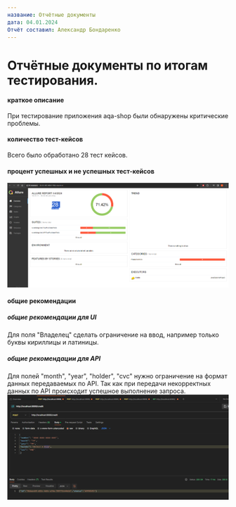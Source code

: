 ```yaml
---
название: Отчётные документы
дата: 04.01.2024
Отчёт составил: Александр Бондаренко
---
```


# Отчётные документы по итогам тестирования.

#### краткое описание
При тестирование приложения aqa-shop были обнаружены критические проблемы.

#### количество тест-кейсов
Всего было обработано 28 тест кейсов.

#### процент успешных и не успешных тест-кейсов
![img.png](img.png)
#### общие рекомендации
##### общие рекомендации для UI
Для поля "Владелец" сделать ограничение на ввод, например только буквы кириллицы и латиницы.
##### общие рекомендации для API
Для полей "month", "year", "holder", "cvc" нужно ограничение на формат данных передаваемых по API. 
Так как при передачи некорректных данных по API происходит успешное выполнение запроса.
![img_1.png](img_1.png)
